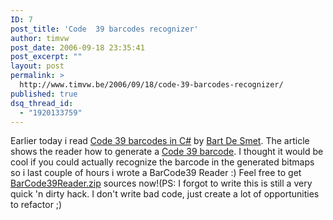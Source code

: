 ```yaml
---
ID: 7
post_title: 'Code  39 barcodes recognizer'
author: timvw
post_date: 2006-09-18 23:35:41
post_excerpt: ""
layout: post
permalink: >
  http://www.timvw.be/2006/09/18/code-39-barcodes-recognizer/
published: true
dsq_thread_id:
  - "1920133759"
---
```

<p>Earlier today i read <a href="http://community.bartdesmet.net/blogs/bart/archive/2006/09/18/4432.aspx">Code 39 barcodes in C#</a> by <a href="http://community.bartdesmet.net/blogs/bart/default.aspx">Bart De Smet</a>. The article shows the reader how to generate a <a href="http://en.wikipedia.org/wiki/Code_39">Code 39 barcode</a>. I thought it would be cool if you could actually recognize the barcode in the generated bitmaps so i last couple of hours i wrote a BarCode39 Reader :) Feel free to get <a href="http://www.timvw.be/wp-content/code/csharp/BarCode39Reader.zip">BarCode39Reader.zip</a>  sources now!(PS: I forgot to write this is still a very quick 'n dirty hack. I don't write bad code, just create a lot of opportunities to refactor ;)</p>